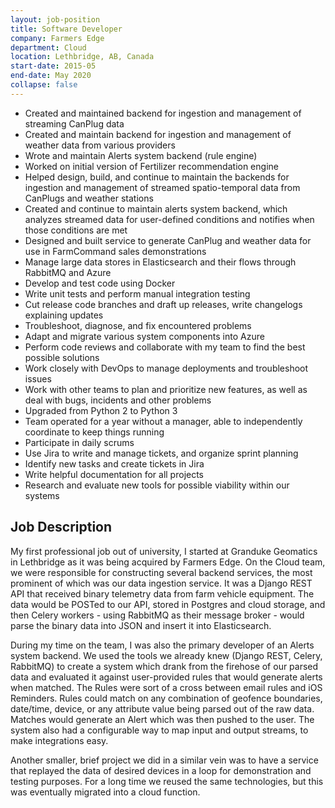 ```yaml
---
layout: job-position
title: Software Developer
company: Farmers Edge
department: Cloud
location: Lethbridge, AB, Canada
start-date: 2015-05
end-date: May 2020
collapse: false
---
```

<section class="job-tasks">
    <ul class="job-tasks-list">
        <li>Created and maintained backend for ingestion and management of streaming CanPlug data</li>
        <li>Created and maintain backend for ingestion and management of weather data from various providers</li>
        <li>Wrote and maintain Alerts system backend (rule engine)</li>
        <li>Worked on initial version of Fertilizer recommendation engine</li>
        <li>Helped design, build, and continue to maintain the backends for ingestion and management of streamed spatio-temporal data from CanPlugs and weather stations</li>
        <li>Created and continue to maintain alerts system backend, which analyzes streamed data for user-defined conditions and notifies when those conditions are met</li>
        <li>Designed and built service to generate CanPlug and weather data for use in FarmCommand sales demonstrations</li>
        <li>Manage large data stores in Elasticsearch and their flows through RabbitMQ and Azure</li>
        <li>Develop and test code using Docker</li>
        <li>Write unit tests and perform manual integration testing</li>
        <li>Cut release code branches and draft up releases, write changelogs explaining updates</li>
        <li>Troubleshoot, diagnose, and fix encountered problems</li>
        <li>Adapt and migrate various system components into Azure</li>
        <li>Perform code reviews and collaborate with my team to find the best possible solutions</li>
        <li>Work closely with DevOps to manage deployments and troubleshoot issues</li>
        <li>Work with other teams to plan and prioritize new features, as well as deal with bugs, incidents and other problems</li>
        <li>Upgraded from Python 2 to Python 3</li>
        <li>Team operated for a year without a manager, able to independently coordinate to keep things running</li>
        <li>Participate in daily scrums</li>
        <li>Use Jira to write and manage tickets, and organize sprint planning</li>
        <li>Identify new tasks and create tickets in Jira</li>
        <li>Write helpful documentation for all projects</li>
        <li>Research and evaluate new tools for possible viability within our systems</li>
    </ul>
</section>

<section class="job-description">
    <h2>Job Description</h2>
    My first professional job out of university, I started at Granduke Geomatics in Lethbridge as it was being acquired by Farmers Edge.
    On the Cloud team, we were responsible for constructing several backend services, the most prominent of which was our data ingestion service.
    It was a Django REST API that received binary telemetry data from farm vehicle equipment. The data would be POSTed to our API, stored in Postgres and cloud storage, and then Celery workers - using RabbitMQ as their message broker - would parse the binary data into JSON and insert it into Elasticsearch.
    <p>
        During my time on the team, I was also the primary developer of an Alerts system backend. We used the tools we already knew (Django REST, Celery, RabbitMQ) to create a system which drank from the firehose of our parsed data and evaluated it against user-provided rules that would generate alerts when matched. The Rules were sort of a cross between email rules and iOS Reminders. Rules could match on any combination of geofence boundaries, date/time, device, or any attribute value being parsed out of the raw data. Matches would generate an Alert which was then pushed to the user. The system also had a configurable way to map input and output streams, to make integrations easy.
    </p>
    <p>
        Another smaller, brief project we did in a similar vein was to have a service that replayed the data of desired devices in a loop for demonstration and testing purposes. For a long time we reused the same technologies, but this was eventually migrated into a cloud function.
    </p>

</section>


